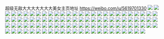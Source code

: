 超级无敌大大大大大大大美女主页地址 https://weibo.com/u/5619701330 
![](https://wx4.sinaimg.cn/mw2000/0068jH22gy1h86got46snj31o0280x6p.jpg) 
![](https://wx4.sinaimg.cn/mw2000/0068jH22gy1h86govn3dcj32bz2zpqv5.jpg) 
![](https://wx4.sinaimg.cn/mw2000/0068jH22gy1h86gou6kswj31hh1qxhdt.jpg) 
![](https://wx4.sinaimg.cn/mw2000/0068jH22gy1h86gorore4j31o02804qq.jpg) 
![](https://wx4.sinaimg.cn/mw2000/0068jH22gy1h86gouolu8j30sm10dn9k.jpg) 
![](https://wx4.sinaimg.cn/mw2000/0068jH22gy1h86gpqtolrj30zk1bfjyf.jpg) 
![](https://wx4.sinaimg.cn/mw2000/0068jH22gy1h850l3q3joj313y0tyaja.jpg) 
![](https://wx4.sinaimg.cn/mw2000/0068jH22gy1h7zg49kezqj328q2vh4qp.jpg) 
![](https://wx4.sinaimg.cn/mw2000/0068jH22gy1h7tn1v1p6gj32c03404qr.jpg) 
![](https://wx4.sinaimg.cn/mw2000/0068jH22gy1h7sjk8smv0j32c0340u0y.jpg) 
![](https://wx4.sinaimg.cn/mw2000/0068jH22gy1h7rga3ubrvj30u00tmwgn.jpg) 
![](https://wx4.sinaimg.cn/mw2000/0068jH22gy1h7p3e8pyvoj32c02c07wi.jpg) 
![](https://wx4.sinaimg.cn/mw2000/0068jH22gy1h7p1map0hgj32pt1uab2a.jpg) 
![](https://wx4.sinaimg.cn/mw2000/0068jH22gy1h7oi9kwhghj32bm322npg.jpg) 
![](https://wx4.sinaimg.cn/mw2000/0068jH22gy1h7oi35i5hjj32c02bfx6q.jpg) 
![](https://wx4.sinaimg.cn/mw2000/0068jH22gy1h7oi2zefbjj30us148wsn.jpg) 
![](https://wx4.sinaimg.cn/mw2000/0068jH22gy1h7oi366vryj30yc0wyn1d.jpg) 
![](https://wx4.sinaimg.cn/mw2000/0068jH22gy1h7m4l65nqjj32c0340qv7.jpg) 
![](https://wx4.sinaimg.cn/mw2000/0068jH22gy1h7m4lagyeyj32c0340npe.jpg) 
![](https://wx4.sinaimg.cn/mw2000/0068jH22gy1h7m4kj6nokj32c02jze83.jpg) 
![](https://wx4.sinaimg.cn/mw2000/0068jH22gy1h7m4kd6f4ej32c03401kz.jpg) 
![](https://wx4.sinaimg.cn/mw2000/0068jH22gy1h7hyrdoppuj30u00tmtbl.jpg) 
![](https://wx4.sinaimg.cn/mw2000/0068jH22ly1h7fg42jsxij32c0340e84.jpg) 
![](https://wx4.sinaimg.cn/mw2000/0068jH22ly1h7fg442aq3j32c03404em.jpg) 
![](https://wx4.sinaimg.cn/mw2000/0068jH22ly1h7fg45rm7oj32c0340h9t.jpg) 
![](https://wx4.sinaimg.cn/mw2000/0068jH22ly1h7e3o66c7hj30u00zcjud.jpg) 
![](https://wx4.sinaimg.cn/mw2000/0068jH22gy1h7dt54rclej30zo256tng.jpg) 
![](https://wx4.sinaimg.cn/mw2000/0068jH22gy1h7b3hylm5nj31sc2dsb2a.jpg) 
![](https://wx4.sinaimg.cn/mw2000/0068jH22gy1h7ald5ylxej321v2vdb2c.jpg) 
![](https://wx4.sinaimg.cn/mw2000/0068jH22gy1h76nc8v2xcj32c0340u0y.jpg) 
![](https://wx4.sinaimg.cn/mw2000/0068jH22gy1h76nd8qnc9j32bz2bzx6q.jpg) 
![](https://wx4.sinaimg.cn/mw2000/0068jH22gy1h76namtea2j32c03404qr.jpg) 
![](https://wx4.sinaimg.cn/mw2000/0068jH22gy1h76nd2xgkcj32c0340u0y.jpg) 
![](https://wx4.sinaimg.cn/mw2000/0068jH22gy1h75fidjryaj32c034012m.jpg) 
![](https://wx4.sinaimg.cn/mw2000/0068jH22gy1h75fh1jcewj32bo2ulb2b.jpg) 
![](https://wx4.sinaimg.cn/mw2000/0068jH22gy1h75fipi2olj32c0340dvb.jpg) 
![](https://wx4.sinaimg.cn/mw2000/0068jH22gy1h75fjeyz56j32av32i4qq.jpg) 
![](https://wx4.sinaimg.cn/mw2000/0068jH22gy1h75fhe8j69j32by2vzu0z.jpg) 
![](https://wx4.sinaimg.cn/mw2000/0068jH22gy1h75fkmuya9j32af2v1u10.jpg) 
![](https://wx4.sinaimg.cn/mw2000/0068jH22gy1h75fkr8o5oj316o1kw4qp.jpg) 
![](https://wx4.sinaimg.cn/mw2000/0068jH22gy1h720gqhm8pj316d1kanal.jpg) 
![](https://wx4.sinaimg.cn/mw2000/0068jH22gy1h6yhb0bk0dj31j71hfnib.jpg) 
![](https://wx4.sinaimg.cn/mw2000/0068jH22gy1h6yh87d916j30u012tjyw.jpg) 
![](https://wx4.sinaimg.cn/mw2000/0068jH22gy1h6yh85yjbrj328z1vdhd9.jpg) 
![](https://wx4.sinaimg.cn/mw2000/0068jH22gy1h6v238rb3wj32c0331qv7.jpg) 
![](https://wx4.sinaimg.cn/mw2000/0068jH22gy1h6v23v5feij32bz2bzqv6.jpg) 
![](https://wx4.sinaimg.cn/mw2000/0068jH22gy1h6v251zzu9j32c032mhdw.jpg) 
![](https://wx4.sinaimg.cn/mw2000/0068jH22gy1h6v23i69d2j32c02pyu0y.jpg) 
![](https://wx4.sinaimg.cn/mw2000/0068jH22gy1h6v26gp4njj32c02c0x6p.jpg) 
![](https://wx4.sinaimg.cn/mw2000/0068jH22gy1h6v263d4r1j327i2y01l0.jpg) 
![](https://wx4.sinaimg.cn/mw2000/0068jH22gy1h6v265flqaj30u0140dub.jpg) 
![](https://wx4.sinaimg.cn/mw2000/0068jH22gy1h6v23na25gj32bz2ev1ky.jpg) 
![](https://wx4.sinaimg.cn/mw2000/0068jH22gy1h6v26c84iyj31zm2ni1ky.jpg) 
![](https://wx4.sinaimg.cn/mw2000/0068jH22gy1h6piczzv0kj30ze0p67d8.jpg) 
![](https://wx4.sinaimg.cn/mw2000/0068jH22gy1h6nzc4oa3oj31401i676n.jpg) 
![](https://wx4.sinaimg.cn/mw2000/0068jH22gy1h6md9p9553j32111eino4.jpg) 
![](https://wx4.sinaimg.cn/mw2000/0068jH22gy1h6kn84rt5tj32bp2ex4qr.jpg) 
![](https://wx4.sinaimg.cn/mw2000/0068jH22gy1h6ji3c6pttj30zo0zn0w7.jpg) 
![](https://wx4.sinaimg.cn/mw2000/0068jH22gy1h6gx1z9dq6j30go0gotaf.jpg) 
![](https://wx4.sinaimg.cn/mw2000/0068jH22gy1h67u2jxph6j30wy15cgrw.jpg) 
![](https://wx4.sinaimg.cn/mw2000/0068jH22gy1h652t4d44mj30u01604di.jpg) 
![](https://wx4.sinaimg.cn/mw2000/0068jH22gy1h5y7shx97yj30k00xqqcw.jpg) 
![](https://wx4.sinaimg.cn/mw2000/0068jH22gy1h5w3q1awxej30zl117jul.jpg) 
![](https://wx4.sinaimg.cn/mw2000/0068jH22gy1h5s183eydkj329e30jqv9.jpg) 
![](https://wx4.sinaimg.cn/mw2000/0068jH22gy1h5s17xer84j31xz2jkqv6.jpg) 
![](https://wx4.sinaimg.cn/mw2000/0068jH22gy1h5s186k6kfj329w2n91l1.jpg) 
![](https://wx4.sinaimg.cn/mw2000/0068jH22gy1h5r3zuydzwj30u0140ae6.jpg) 
![](https://wx4.sinaimg.cn/mw2000/0068jH22gy1h5p86p46b4j30u0142diw.jpg) 
![](https://wx4.sinaimg.cn/mw2000/0068jH22gy1h5p86pqk1wj30u0140tdc.jpg) 
![](https://wx4.sinaimg.cn/mw2000/0068jH22gy1h5o56u8679j32c0340qv7.jpg) 
![](https://wx4.sinaimg.cn/mw2000/0068jH22gy1h5jh42d418j31cf1hqh95.jpg) 
![](https://wx4.sinaimg.cn/mw2000/0068jH22gy1h5jh41je8tj32c032cx6q.jpg) 
![](https://wx4.sinaimg.cn/mw2000/0068jH22gy1h5jh43yi8jj316o1kw4qp.jpg) 
![](https://wx4.sinaimg.cn/mw2000/0068jH22gy1h5jh3xxxgtj32c03407wk.jpg) 
![](https://wx4.sinaimg.cn/mw2000/0068jH22gy1h5bdxqgr2uj30u01fr4dk.jpg) 
![](https://wx4.sinaimg.cn/mw2000/0068jH22gy1h5aa78j7cdj30u411w77c.jpg) 
![](https://wx4.sinaimg.cn/mw2000/0068jH22gy1h5926sgykmj30u0128jwc.jpg) 
![](https://wx4.sinaimg.cn/mw2000/0068jH22gy1h4wvkupmbcj32c0340x6q.jpg) 
![](https://wx4.sinaimg.cn/mw2000/0068jH22gy1h4wvkwu2akj31zx2djqv5.jpg) 
![](https://wx4.sinaimg.cn/mw2000/0068jH22gy1h4wvl44ocwj32dr2c01kz.jpg) 
![](https://wx4.sinaimg.cn/mw2000/0068jH22gy1h4wvksoifhj33402c0qv8.jpg) 
![](https://wx4.sinaimg.cn/mw2000/0068jH22gy1h4umpziv2xj30zo256nbz.jpg) 
![](https://wx4.sinaimg.cn/mw2000/0068jH22gy1h4rswmgkg9j32c02xq7wh.jpg) 
![](https://wx4.sinaimg.cn/mw2000/0068jH22gy1h4nyqvk5j5j30rh128wkh.jpg) 
![](https://wx4.sinaimg.cn/mw2000/0068jH22gy1h4lmrtpbtaj30wi15715c.jpg) 
![](https://wx4.sinaimg.cn/mw2000/0068jH22gy1h4heh25cdjj30u015itr9.jpg) 
![](https://wx4.sinaimg.cn/mw2000/0068jH22gy1h4eyrr285sj30u011un4k.jpg) 
![](https://wx4.sinaimg.cn/mw2000/0068jH22gy1h4cegth75xj32c02c0hdu.jpg) 
![](https://wx4.sinaimg.cn/mw2000/0068jH22gy1h4cegx7lkbj32c02zvqv6.jpg) 
![](https://wx4.sinaimg.cn/mw2000/0068jH22gy1h46ve48a3wj31yn2m7x6r.jpg) 
![](https://wx4.sinaimg.cn/mw2000/0068jH22gy1h44liieahwj30u012itji.jpg) 
![](https://wx4.sinaimg.cn/mw2000/0068jH22gy1h40thjwyqij30ty11bajl.jpg) 
![](https://wx4.sinaimg.cn/mw2000/0068jH22gy1h3yy2w82gyj325q25qqv5.jpg) 
![](https://wx4.sinaimg.cn/mw2000/0068jH22gy1h3qj8oyym0j30u011un5l.jpg) 
![](https://wx4.sinaimg.cn/mw2000/0068jH22gy1h3ocmg42mij30u013fncz.jpg) 
![](https://wx4.sinaimg.cn/mw2000/0068jH22gy1h3n9jm5urej30u012m7ka.jpg) 
![](https://wx4.sinaimg.cn/mw2000/0068jH22gy1h3m3wqqa3gj30u00smn1u.jpg) 
![](https://wx4.sinaimg.cn/mw2000/0068jH22gy1h3ipw0t3ncj31sc2dsqv6.jpg) 
![](https://wx4.sinaimg.cn/mw2000/0068jH22gy1h3hnc2qs1ej30u01a87d4.jpg) 
![](https://wx4.sinaimg.cn/mw2000/0068jH22gy1h3bcklzqgnj30zo25647j.jpg) 
